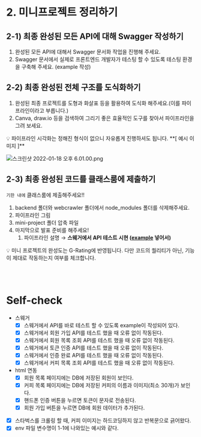 # 2. 미니프로젝트 정리하기

## 2-1) 최종 완성된 모든 API에 대해 Swagger 작성하기

1. 완성된 모든 API에 대해서 Swagger 문서화 작업을 진행해 주세요.
2. Swagger 문서에서 실제로 프론트엔드 개발자가 테스팅 할 수 있도록 테스팅 환경을 구축해 주세요. (example 작성)

## 2-2) 최종 완성된 전체 구조를 도식화하기

1. 완성된 최종 프로젝트를 도형과 화살표 등을 활용하여 도식화 해주세요.(이를 파이프라인이라고 부릅니다.)
2. Canva, draw.io 등을 검색하여 그리기 좋은 효율적인 도구를 찾아서 파이프라인을 그려 보세요.

<aside>
💡 파이프라인 시각화는 정해진 형식이 없으니 자유롭게 진행하셔도 됩니다.
**[ 예시 이미지 ]**

![스크린샷 2022-01-18 오후 6.01.00.png](https://s3-us-west-2.amazonaws.com/secure.notion-static.com/faa1970c-b39f-4a55-b780-ce7f6e3f95a7/스크린샷_2022-01-18_오후_6.01.00.png)

</aside>

## 2-3) 최종 완성된 코드를 클래스룸에 제출하기

 `기한 내에` 클래스룸에 제출해주세요!!

1. backend 폴더와 webcrawler 폴더에서 node_modules 폴더를 삭제해주세요.
2. 파이프라인 그림
3. mini-project 폴더 압축 파일
4. 마지막으로 발표 준비를 해주세요! 
    1. 파이프라인 설명 → **스웨거에서 API 테스트 시현 ([example](https://swagger.io/docs/specification/adding-examples/) 넣어서)**

<aside>
💡 미니 프로젝트의 완성도는 G-Rating에 반영됩니다. 
다만 코드의 퀄리티가 아닌, 기능이 제대로 작동하는지 여부를 체크합니다.

</aside>

<br><br>

# Self-check

- 스웨거
    - [X]  스웨거에서 API를 바로 테스트 할 수 있도록 example이 작성되어 있다.
    - [X]  스웨거에서 회원 가입 API를 테스트 했을 때 오류 없이 작동된다.
    - [X]  스웨거에서 회원 목록 조회 API를 테스트 했을 때 오류 없이 작동된다.
    - [X]  스웨거에서 토큰 인증 API를 테스트 했을 때 오류 없이 작동된다.
    - [X]  스웨거에서 인증 완료 API를 테스트 했을 때 오류 없이 작동된다.
    - [X]  스웨거에서 커피 목록 조회 API를 테스트 했을 때 오류 없이 작동된다.
- html 연동
    - [X]  회원 목록 페이지에는 DB에 저장된 회원이 보인다.
    - [X]  커피 목록 페이지에는 DB에 저장된 커피의 이름과 이미지(최소 30개)가 보인다.
    - [X]  핸드폰 인증 버튼을 누르면 토큰이 문자로 전송된다.
    - [X]  회원 가입 버튼을 누르면 DB에 회원 데이터가 추가된다.
- [X]  스타벅스를 크롤링 할 때, 커피 이미지는 하드코딩하지 않고 반복문으로 긁어왔다.
- [X]  env 파일 변수명이 1-1에 나와있는 예시와 같다.